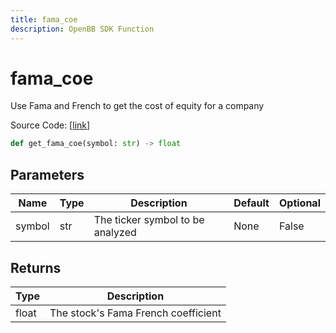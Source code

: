 ```yaml
---
title: fama_coe
description: OpenBB SDK Function
---
```


# fama_coe

Use Fama and French to get the cost of equity for a company

Source Code: [[link](https://github.com/OpenBB-finance/OpenBBTerminal/tree/main/openbb_terminal/stocks/fundamental_analysis/dcf_model.py#L300)]

```python
def get_fama_coe(symbol: str) -> float
```
## Parameters

| Name | Type | Description | Default | Optional |
| ---- | ---- | ----------- | ------- | -------- |
| symbol | str | The ticker symbol to be analyzed | None | False |

## Returns

| Type | Description |
| ---- | ----------- |
| float | The stock's Fama French coefficient |


